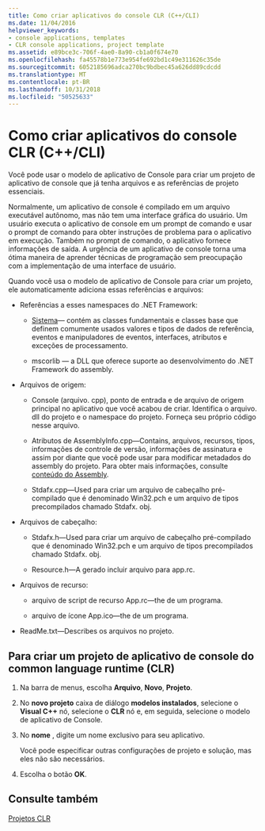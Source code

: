 ```yaml
---
title: Como criar aplicativos do console CLR (C++/CLI)
ms.date: 11/04/2016
helpviewer_keywords:
- console applications, templates
- CLR console applications, project template
ms.assetid: e89bce3c-706f-4ae0-8a90-cb1a0f674e70
ms.openlocfilehash: fa45578b1e773e954fe692bd1c49e311626c35de
ms.sourcegitcommit: 6052185696adca270bc9bdbec45a626dd89cdcdd
ms.translationtype: MT
ms.contentlocale: pt-BR
ms.lasthandoff: 10/31/2018
ms.locfileid: "50525633"
---
```

# <a name="how-to-create-clr-console-applications-ccli"></a>Como criar aplicativos do console CLR (C++/CLI)

Você pode usar o modelo de aplicativo de Console para criar um projeto de aplicativo de console que já tenha arquivos e as referências de projeto essenciais.

Normalmente, um aplicativo de console é compilado em um arquivo executável autônomo, mas não tem uma interface gráfica do usuário. Um usuário executa o aplicativo de console em um prompt de comando e usar o prompt de comando para obter instruções de problema para o aplicativo em execução. Também no prompt de comando, o aplicativo fornece informações de saída. A urgência de um aplicativo de console torna uma ótima maneira de aprender técnicas de programação sem preocupação com a implementação de uma interface de usuário.

Quando você usa o modelo de aplicativo de Console para criar um projeto, ele automaticamente adiciona essas referências e arquivos:

- Referências a esses namespaces do .NET Framework:

   - [Sistema](https://msdn.microsoft.com/library/system.appdomainmanager.appdomainmanager.aspx)— contém as classes fundamentais e classes base que definem comumente usados valores e tipos de dados de referência, eventos e manipuladores de eventos, interfaces, atributos e exceções de processamento.

   - mscorlib — a DLL que oferece suporte ao desenvolvimento do .NET Framework do assembly.

- Arquivos de origem:

   - Console (arquivo. cpp), ponto de entrada e de arquivo de origem principal no aplicativo que você acabou de criar. Identifica o arquivo. dll do projeto e o namespace do projeto. Forneça seu próprio código nesse arquivo.

   - Atributos de AssemblyInfo.cpp—Contains, arquivos, recursos, tipos, informações de controle de versão, informações de assinatura e assim por diante que você pode usar para modificar metadados do assembly do projeto. Para obter mais informações, consulte [conteúdo do Assembly](/dotnet/framework/app-domains/assembly-contents).

   - Stdafx.cpp—Used para criar um arquivo de cabeçalho pré-compilado que é denominado Win32.pch e um arquivo de tipos precompilados chamado Stdafx. obj.

- Arquivos de cabeçalho:

   - Stdafx.h—Used para criar um arquivo de cabeçalho pré-compilado que é denominado Win32.pch e um arquivo de tipos precompilados chamado Stdafx. obj.

   - Resource.h—A gerado incluir arquivo para app.rc.

- Arquivos de recurso:

   - arquivo de script de recurso App.rc—the de um programa.

   - arquivo de ícone App.ico—the de um programa.

- ReadMe.txt—Describes os arquivos no projeto.

## <a name="to-create-a-common-language-runtime-clr-console-app-project"></a>Para criar um projeto de aplicativo de console do common language runtime (CLR)

1. Na barra de menus, escolha **Arquivo**, **Novo**, **Projeto**.

1. No **novo projeto** caixa de diálogo **modelos instalados**, selecione o **Visual C++** nó, selecione o **CLR** nó e, em seguida, selecione o modelo de aplicativo de Console.

1. No **nome** , digite um nome exclusivo para seu aplicativo.

   Você pode especificar outras configurações de projeto e solução, mas eles não são necessários.

1. Escolha o botão **OK**.

## <a name="see-also"></a>Consulte também

[Projetos CLR](../ide/files-created-for-clr-projects.md)

